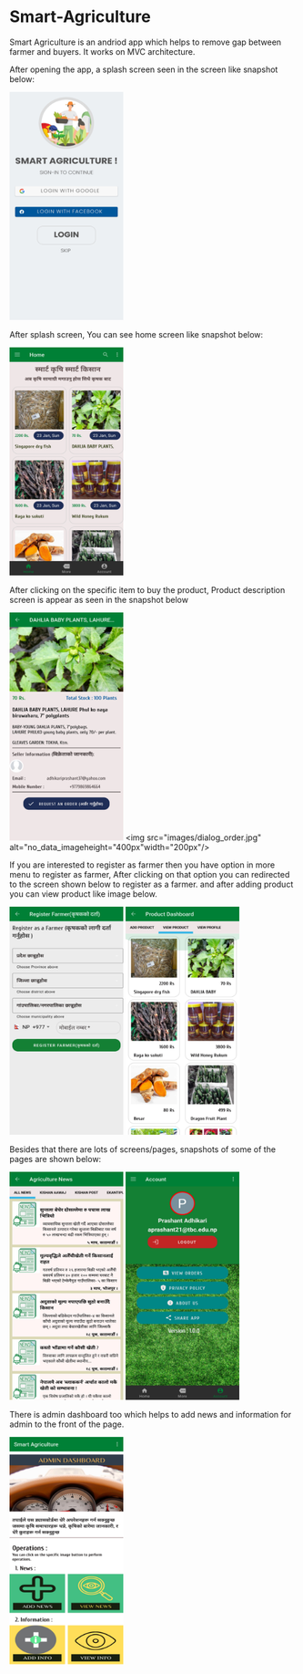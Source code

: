 # Smart-Agriculture

Smart Agriculture is an andriod app which helps to remove 
gap between farmer and buyers. It works on MVC architecture. 

After opening the app, a splash screen seen in the screen like snapshot below:

<img src="images/splash_screen.jpg" alt="splash_screen" height="400px" width="200px" />

After splash screen, You can see home screen like snapshot below:

<img src="images/home_screen.jpg" alt="home_screen" height="400px" width="200px" />

After clicking on the specific item to buy the product,
Product description screen is appear as seen in the snapshot below

<img src="images/product_desc_screen.jpg" alt="product_description" height="400px" width="200px" /> <img src="images/dialog_order.jpg" alt="no_data_imageheight="400px"width="200px"/> 

If you are interested to register as farmer then you have option in more menu to register as farmer, 
After clicking on that option you can redirected to the screen shown below to register
as a farmer. and after adding product you can view product like image below.
  
<img src="images/farmer_registration.jpg" alt="farmer_registration" height="400px" width="200px" /> 
<img src="images/view_product.jpg" alt="view_product" height="400px" width="200px" /> 

Besides that there are lots of screens/pages, snapshots of some of the pages are shown below:

<img src="images/agriculture_news.jpg" alt="news" height="400px" width="200px" /> <img src="images/account_screen.jpg" alt="account_screen" height="400px" width="200px" />

There is admin dashboard too which helps to add news and information for admin to the front of the page.

<img src="images/admin_dashboard.jpg" alt="dashboard" height="400px" width="200px" />

